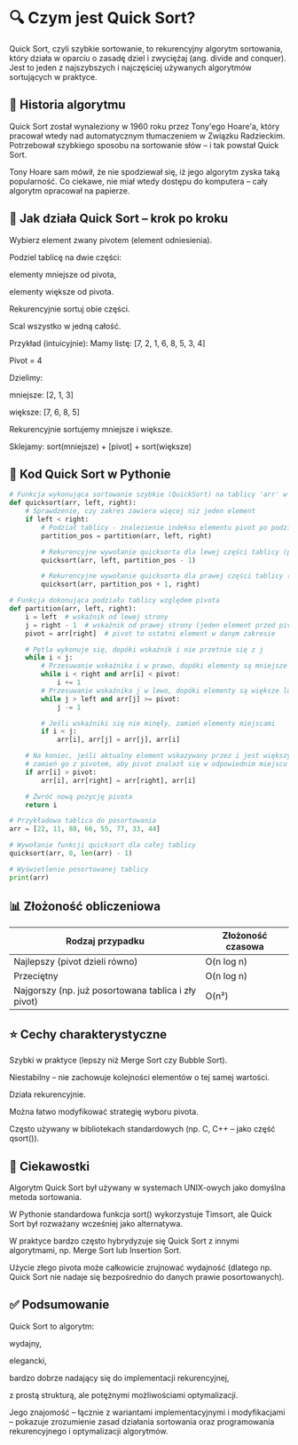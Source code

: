# **🔍 Czym jest Quick Sort?** #
Quick Sort, czyli szybkie sortowanie, to rekurencyjny algorytm sortowania, który działa w oparciu o zasadę dziel i zwyciężaj (ang. divide and conquer). Jest to jeden z najszybszych i najczęściej używanych algorytmów sortujących w praktyce.

## **📜 Historia algorytmu** ##
Quick Sort został wynaleziony w 1960 roku przez Tony'ego Hoare'a, który pracował wtedy nad automatycznym tłumaczeniem w Związku Radzieckim. Potrzebował szybkiego sposobu na sortowanie słów – i tak powstał Quick Sort.

Tony Hoare sam mówił, że nie spodziewał się, iż jego algorytm zyska taką popularność. Co ciekawe, nie miał wtedy dostępu do komputera – cały algorytm opracował na papierze.

## **🧠 Jak działa Quick Sort – krok po kroku** ##
Wybierz element zwany pivotem (element odniesienia).

Podziel tablicę na dwie części:

elementy mniejsze od pivota,

elementy większe od pivota.

Rekurencyjnie sortuj obie części.

Scal wszystko w jedną całość.

Przykład (intuicyjnie):
Mamy listę: [7, 2, 1, 6, 8, 5, 3, 4]

Pivot = 4

Dzielimy:

mniejsze: [2, 1, 3]

większe: [7, 6, 8, 5]

Rekurencyjnie sortujemy mniejsze i większe.

Sklejamy: sort(mniejsze) + [pivot] + sort(większe)

## **🧾 Kod Quick Sort w Pythonie** ##

```python
# Funkcja wykonująca sortowanie szybkie (QuickSort) na tablicy 'arr' w zakresie indeksów od 'left' do 'right'
def quicksort(arr, left, right):
    # Sprawdzenie, czy zakres zawiera więcej niż jeden element
    if left < right:
        # Podział tablicy - znalezienie indeksu elementu pivot po podziale
        partition_pos = partition(arr, left, right)

        # Rekurencyjne wywołanie quicksorta dla lewej części tablicy (przed pivotem)
        quicksort(arr, left, partition_pos - 1)

        # Rekurencyjne wywołanie quicksorta dla prawej części tablicy (po pivocie)
        quicksort(arr, partition_pos + 1, right)

# Funkcja dokonująca podziału tablicy względem pivota
def partition(arr, left, right):
    i = left  # wskaźnik od lewej strony
    j = right - 1  # wskaźnik od prawej strony (jeden element przed pivotem)
    pivot = arr[right]  # pivot to ostatni element w danym zakresie

    # Pętla wykonuje się, dopóki wskaźnik i nie przetnie się z j
    while i < j:
        # Przesuwanie wskaźnika i w prawo, dopóki elementy są mniejsze niż pivot
        while i < right and arr[i] < pivot:
            i += 1
        # Przesuwanie wskaźnika j w lewo, dopóki elementy są większe lub równe pivotowi
        while j > left and arr[j] >= pivot:
            j -= 1

        # Jeśli wskaźniki się nie minęły, zamień elementy miejscami
        if i < j:
            arr[i], arr[j] = arr[j], arr[i]

    # Na koniec, jeśli aktualny element wskazywany przez i jest większy niż pivot,
    # zamień go z pivotem, aby pivot znalazł się w odpowiednim miejscu
    if arr[i] > pivot:
        arr[i], arr[right] = arr[right], arr[i]

    # Zwróć nową pozycję pivota
    return i

# Przykładowa tablica do posortowania
arr = [22, 11, 88, 66, 55, 77, 33, 44]

# Wywołanie funkcji quicksort dla całej tablicy
quicksort(arr, 0, len(arr) - 1)

# Wyświetlenie posortowanej tablicy
print(arr)
```

## **📊 Złożoność obliczeniowa** ##

| Rodzaj przypadku                                     | Złożoność czasowa  |
|------------------------------------------------------|--------------------|
| Najlepszy (pivot dzieli równo)                       | O(n log n)         |
| Przeciętny                                           | 	O(n log n)       |
| Najgorszy (np. już posortowana tablica i zły pivot)  | 	O(n²)            |

## **⭐ Cechy charakterystyczne** ##
Szybki w praktyce (lepszy niż Merge Sort czy Bubble Sort).

Niestabilny – nie zachowuje kolejności elementów o tej samej wartości.

Działa rekurencyjnie.

Można łatwo modyfikować strategię wyboru pivota.

Często używany w bibliotekach standardowych (np. C, C++ – jako część qsort()).

## **🧠 Ciekawostki** ##
Algorytm Quick Sort był używany w systemach UNIX-owych jako domyślna metoda sortowania.

W Pythonie standardowa funkcja sort() wykorzystuje Timsort, ale Quick Sort był rozważany wcześniej jako alternatywa.

W praktyce bardzo często hybrydyzuje się Quick Sort z innymi algorytmami, np. Merge Sort lub Insertion Sort.

Użycie złego pivota może całkowicie zrujnować wydajność (dlatego np. Quick Sort nie nadaje się bezpośrednio do danych prawie posortowanych).

## **✅ Podsumowanie** ##
Quick Sort to algorytm:

wydajny,

elegancki,

bardzo dobrze nadający się do implementacji rekurencyjnej,

z prostą strukturą, ale potężnymi możliwościami optymalizacji.

Jego znajomość – łącznie z wariantami implementacyjnymi i modyfikacjami – pokazuje zrozumienie zasad działania sortowania oraz programowania rekurencyjnego i optymalizacji algorytmów.
